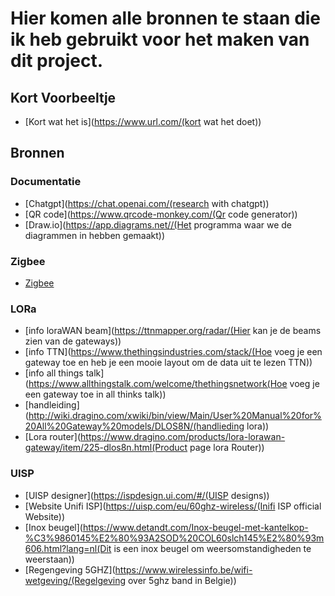 # Hier komen alle bronnen te staan die ik heb gebruikt voor het maken van dit project.


## Kort Voorbeeltje

- [Kort wat het is](https://www.url.com/(kort wat het doet))

## Bronnen

### Documentatie

- [Chatgpt](https://chat.openai.com/(research with chatgpt))
- [QR code](https://www.qrcode-monkey.com/(Qr code generator))
- [Draw.io](https://app.diagrams.net//(Het programma waar we de diagrammen in hebben gemaakt))

### Zigbee

- [Zigbee](https://reolink.com/blog/zigbee-range/#what-is-the-range-of-zigbee- (Range Zigbee))


### LORa

- [info loraWAN beam](https://ttnmapper.org/radar/(Hier kan je de beams zien van de gateways))
- [info TTN](https://www.thethingsindustries.com/stack/(Hoe voeg je een gateway toe en heb je een mooie layout om de data uit te lezen TTN))
- [info all things talk](https://www.allthingstalk.com/welcome/thethingsnetwork(Hoe voeg je een gateway toe in all thinks talk))
- [handleiding](http://wiki.dragino.com/xwiki/bin/view/Main/User%20Manual%20for%20All%20Gateway%20models/DLOS8N/(handlieding lora))
- [Lora router](https://www.dragino.com/products/lora-lorawan-gateway/item/225-dlos8n.html(Product page lora Router))

### UISP
- [UISP designer](https://ispdesign.ui.com/#/(UISP designs))
- [Website Unifi ISP](https://uisp.com/eu/60ghz-wireless/(Inifi ISP official Website))
- [Inox beugel](https://www.detandt.com/Inox-beugel-met-kantelkop-%C3%9860145%E2%80%93A2SOD%20COL60slch145%E2%80%93m606.html?lang=nl(Dit is een inox beugel om weersomstandigheden te weerstaan))
- [Regengeving 5GHZ](https://www.wirelessinfo.be/wifi-wetgeving/(Regelgeving over 5ghz band in Belgie))